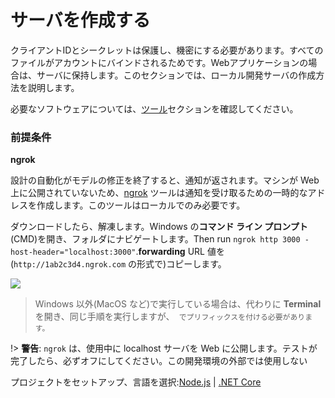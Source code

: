 # サーバを作成する

クライアントIDとシークレットは保護し、機密にする必要があります。すべてのファイルがアカウントにバインドされるためです。Webアプリケーションの場合は、サーバに保持します。このセクションでは、ローカル開発サーバの作成方法を説明します。

必要なソフトウェアについては、[ツール](/ja_jp/environment/tools/)セクションを確認してください。

### 前提条件

**ngrok**

設計の自動化がモデルの修正を終了すると、通知が返されます。マシンが Web 上に公開されていないため、[ngrok](https://ngrok.com/) ツールは通知を受け取るための一時的なアドレスを作成します。このツールはローカルでのみ必要です。 

ダウンロードしたら、解凍します。Windows の**コマンド ライン プロンプト**(CMD)を開き、フォルダにナビゲートします。Then run `ngrok http 3000 -host-header="localhost:3000"`.**forwarding** URL 値を(`http://1ab2c3d4.ngrok.com` の形式で)コピーします。

![](/_media/designautomation/ngrok.gif)

> Windows 以外(MacOS など)で実行している場合は、代わりに **Terminal** を開き、同じ手順を実行しますが、` でプリフィックスを付ける必要があります。`

!> **警告**: `ngrok` は、使用中に localhost サーバを Web に公開します。テストが完了したら、必ずオフにしてください。この開発環境の外部では使用しない

プロジェクトをセットアップ、言語を選択:[Node.js](/ja_jp/environment/setup/nodejs_da) | [.NET Core](/ja_jp/environment/setup/netcore_da)